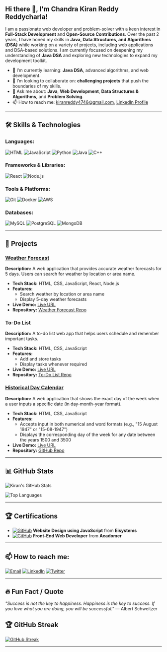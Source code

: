 ## Hi there 👋, I'm Chandra Kiran Reddy Reddycharla!

I am a passionate web developer and problem-solver with a keen interest in **Full-Stack Development** and **Open-Source Contributions**. Over the past 2 years, I have honed my skills in **Java, Data Structures, and Algorithms (DSA)** while working on a variety of projects, including web applications and DSA-based solutions. I am currently focused on deepening my understanding of **Java DSA** and exploring new technologies to expand my development toolkit.

- 🌱 I’m currently learning: **Java DSA**, advanced algorithms, and web development.
- 👯 I’m looking to collaborate on: **challenging projects** that push the boundaries of my skills.
- 💬 Ask me about: **Java**, **Web Development**, **Data Structures & Algorithms**, and **Problem Solving**.
- 📫 How to reach me: [kiranreddy4746@gmail.com](mailto:kiranreddy4746@gmail.com), [LinkedIn Profile](https://www.linkedin.com/in/chandra-kiran-reddy-reddycharla-a9a746230/)

---

## 🛠️ Skills & Technologies

### Languages:
![HTML](https://img.shields.io/badge/-HTML-E34F26?style=flat&logo=html5&logoColor=white)
![JavaScript](https://img.shields.io/badge/-JavaScript-F7DF1E?style=flat&logo=javascript&logoColor=black)
![Python](https://img.shields.io/badge/-Python-3776AB?style=flat&logo=python&logoColor=white)
![Java](https://img.shields.io/badge/-Java-007396?style=flat&logo=java&logoColor=white)
![C++](https://img.shields.io/badge/-C++-00599C?style=flat&logo=cplusplus&logoColor=white)

### Frameworks & Libraries:
![React](https://img.shields.io/badge/-React-61DAFB?style=flat&logo=react&logoColor=white)
![Node.js](https://img.shields.io/badge/-Node.js-339933?style=flat&logo=node.js&logoColor=white)

### Tools & Platforms:
![Git](https://img.shields.io/badge/-Git-F05032?style=flat&logo=git&logoColor=white)
![Docker](https://img.shields.io/badge/-Docker-2496ED?style=flat&logo=docker&logoColor=white)
![AWS](https://img.shields.io/badge/-AWS-232F3E?style=flat&logo=amazon-aws&logoColor=white)

### Databases:
![MySQL](https://img.shields.io/badge/-MySQL-4479A1?style=flat&logo=mysql&logoColor=white)
![PostgreSQL](https://img.shields.io/badge/-PostgreSQL-336791?style=flat&logo=postgresql&logoColor=white)
![MongoDB](https://img.shields.io/badge/-MongoDB-47A248?style=flat&logo=mongodb&logoColor=white)

---

## 🚀 Projects

### [Weather Forecast](https://github.com/kiranreddy4433E/major/blob/main/weather.html)
**Description:** A web application that provides accurate weather forecasts for 5 days. Users can search for weather by location or area name.

- **Tech Stack:** HTML, CSS, JavaScript, React, Node.js
- **Features:** 
  - Search weather by location or area name
  - Display 5-day weather forecasts
- **Live Demo:** [Live URL](#link-to-demo)
- **Repository:** [Weather Forecast Repo](https://github.com/kiranreddy4433E/major/blob/main/weather.html)

### [To-Do List](https://github.com/kiranreddy4433E/to-do-list)
**Description:** A to-do list web app that helps users schedule and remember important tasks.

- **Tech Stack:** HTML, CSS, JavaScript
- **Features:** 
  - Add and store tasks 
  - Display tasks whenever required
- **Live Demo:** [Live URL](#link-to-demo)
- **Repository:** [To-Do List Repo](https://github.com/kiranreddy4433E/to-do-list)

### [Historical Day Calendar](https://github.com/kiranreddy4433E/Historic-Day-Calculator)
**Description:** A web application that shows the exact day of the week when a user inputs a specific date (in day-month-year format).

- **Tech Stack:** HTML, CSS, JavaScript
- **Features:** 
  - Accepts input in both numerical and word formats (e.g., "15 August 1947" or "15-08-1947")
  - Displays the corresponding day of the week for any date between the years 1500 and 3500
- **Live Demo:** [Live URL](#link-to-demo)
- **Repository:** [GitHub Repo](https://github.com/kiranreddy4433E/Historic-Day-Calculator)


---

## 📊 GitHub Stats

![Kiran's GitHub Stats](https://github-readme-stats.vercel.app/api?username=kiranreddy4433E&show_icons=true&theme=radical)

![Top Languages](https://github-readme-stats.vercel.app/api/top-langs/?username=kiranreddy4433E&layout=compact&theme=radical)


---

## 🏆 Certifications

- [![GitHub](https://img.shields.io/badge/GitHub-181717?style=flat-square&logo=github&logoColor=white)](https://github.com/kiranreddy4433E/portfolio/blob/main/Screenshot_2024-10-23-10-37-27-16_254de13a4bc8758c9908fff1f73e3725.jpg) **Website Design using JavaScript** from **Eisystems**
- [![GitHub](https://img.shields.io/badge/GitHub-181717?style=flat-square&logo=github&logoColor=white)](https://github.com/kiranreddy4433E/portfolio/blob/main/internship_complition.pdf) **Front-End Web Developer** from **Acadomer**


---

## 📫 How to reach me:

[![Email](https://img.shields.io/badge/Email-D14836?style=for-the-badge&logo=gmail&logoColor=white)](mailto:kiranreddy4746@gmail.com)
[![LinkedIn](https://img.shields.io/badge/LinkedIn-0A66C2?style=for-the-badge&logo=linkedin&logoColor=white)](https://www.linkedin.com/in/chandra-kiran-reddy-reddycharla-a9a746230/)
[![Twitter](https://img.shields.io/badge/Twitter-1DA1F2?style=for-the-badge&logo=twitter&logoColor=white)](https://twitter.com/kiran4746)


---

## 🔥 Fun Fact / Quote
_"Success is not the key to happiness. Happiness is the key to success. If you love what you are doing, you will be successful."_ — Albert Schweitzer

## 🏆 GitHub Streak
[![GitHub Streak](https://github-readme-streak-stats.herokuapp.com/?user=kiranreddy4433E&theme=radical)](https://git.io/streak-stats)


---
